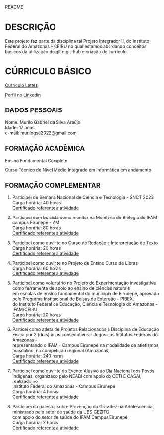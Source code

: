 README

# DESCRIÇÃO

Este projeto faz parte da disciplina tal Projeto Integrador II, do Instituto Federal do Amazonas - CEIRU no qual estamos abordando conceitos básicos da utilização do git e git-hub e criação de currículo.

# CÚRRICULO BÁSICO

[Currículo Lattes](http://lattes.cnpq.br/4472739782535691)

[Perfil no Linkedin](https://www.linkedin.com/in/murilo-gabriel-da-silva-ara%C3%BAjo-a7a8222bb)
## DADOS PESSOAIS

Nome: Murilo Gabriel da Silva Araújo\
Idade: 17 anos\
e-mail: murilogsa2022@gmail.com

## FORMAÇÃO ACADÊMICA

Ensino Fundamental Completo 

Curso Técnico de Nivel Médio Integrado em Informática em andamento 

## FORMAÇÃO COMPLEMENTAR

1. Participei de Semana Nacional de Ciência e Tecnologia - SNCT 2023\
   Carga horária: 40 horas\
   [Certificado referente a atividade](certificado_1.pdf)
   
2. Participei com bolsista como monitor na Monitoria de Biologia do IFAM campus Eirunepé - AM\
   Carga horária: 80 horas\
   [Certificado referente a atividade](certificado_2.pdf)
   
3. Participei como ouvinte no Curso de Redação e Interpretação de Texto\
   Carga horária: 20 horas\
   [Certificado referente a atividade](certificado_3.pdf)

4. Participei como ouvinte no Projeto de Ensino Curso de Libras\
   Carga horária: 60 horas\
   [Certificado referente a atividade](certificado_4.pdf)

5. Participei como voluntário no Projeto de Experimentação investigativa como ferramenta de apoio ao ensino de ciências naturais\
   em escolas de ensino fundamental do município de Eirunepé, aprovado pelo Programa Institucional de Bolsas de Extensão - PIBEX,\
   do Instituto Federal de Educação, Ciência e Tecnologia do Amazonas - IFAM/CEIRU\
   Carga horária: 20 horas\
   [Certificado referente a atividade](certificado_5.pdf)
   
6. Particei como atleta de Projetos Relacionados à Disciplina de Educação Física por 2 (dois) anos consecutivos - Jogos dos Intitutos Federais do Amazonas -\
   representando o IFAM - Campus Eirunepé na modalidade de atletismos masculino, na competição regional (Amazonas)\
   Carga horária: 240 horas\
   [Certificado referente a atividade](certificado_6.pdf)

7. Participei como ouvinte do Evento Alusivo ao Dia Nacional dos Povos Indígenas, organizado pelo NEABI com apoio do CETI E CASAI, realizado no\
   Instituto Federal do Amazonas - Campus Eirunepé\
   Carga horária: 4 horas\
   [Certificado referente a atividade](certificado_7.pdf)

8. Participei da palestra sobre Prevenção da Gravidez na Adolescência, ministrado pelo setor de saúde da UBS GEZITO\
   com apoio do setor de saúde do IFAM Campus Eirunepé\
   Carga horária: 2 horas\
   [Certificado referente a atividade](certificado_8.pdf)

